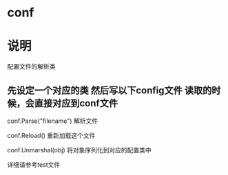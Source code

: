 # conf

说明
=====

配置文件的解析类

先设定一个对应的类
然后写以下config文件
读取的时候，会直接对应到conf文件
-----

conf.Parse("filename")
解析文件

conf.Reload()
重新加载这个文件

conf.Unmarshal(obj)
将对象序列化到对应的配置类中

详细请参考test文件